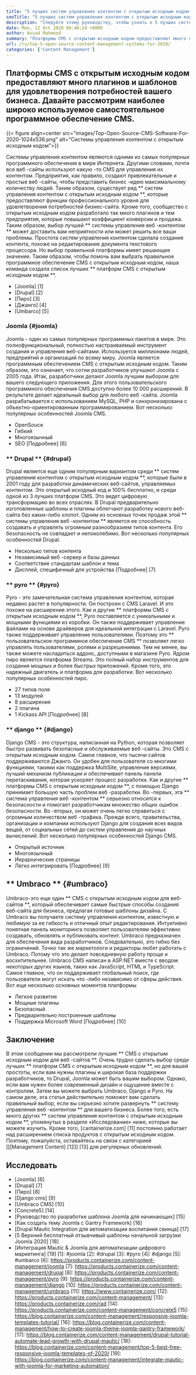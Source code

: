 ```yaml
---
title: "5 лучших систем управления контентом с открытым исходным кодом на 2020 год" 
seoTitle: "5 лучших систем управления контентом с открытым исходным кодом на 2020 год" 
description: "Следуйте этому руководству, чтобы узнать о 5 лучших системах управления контентом с открытым исходным кодом, которые используются для управления веб-контентом с полным управлением и прозрачностью." 
date: Mon, 12 Oct 2020 09:46:24 +0000
author: Assad Mahmood
summary: "Платформы CMS с открытым исходным кодом предоставляют много плагинов и шаблонов для удовлетворения потребностей вашего бизнеса. Давайте рассмотрим наиболее широко используемое самостоятельное программное обеспечение CMS." 
url: /ru/top-5-open-source-content-management-systems-for-2020/
categories: ['Content Management']
---
```


## Платформы CMS с открытым исходным кодом предоставляют много плагинов и шаблонов для удовлетворения потребностей вашего бизнеса. Давайте рассмотрим наиболее широко используемое самостоятельное программное обеспечение CMS.

{{< figure align=center src="images/Top-Open-Source-CMS-Software-For-2020-1024x536.png" alt="Системы управления контентом с открытым исходным кодом">}}

Системы управления контентом являются одними из самых популярных программного обеспечения в мире Интернета. Другими словами, почти все веб -сайты используют какую -то CMS для управления их контентом. Предприятия, как правило, создают привлекательные и простые веб -сайты, чтобы представить бизнес -идею максимальному количеству людей. Таким образом, существует ряд ** систем управления контентом с открытым исходным кодом **, которые предоставляют функции профессионального уровня для удовлетворения потребностей бизнес-сайта. Кроме того, сообщество с открытым исходным кодом разработало так много плагинов и тем предприятия, которые повышают коэффициент конверсии и продажа. Таким образом, выбор лучшей ** системы управления веб -контентом ** может доставить вам неприятности или может решить все ваши проблемы.
Простота систем управления контентом сделала создание контента, похоже на редактирование документа текстового процессора. Но выбор правильной платформы имеет решающее значение. Таким образом, чтобы помочь вам выбрать правильное программное обеспечение CMS с открытым исходным кодом, наша команда создала список лучших ** платформ CMS с открытым исходным кодом **.
  * [Joomla] [1]
  * [Drupal] [2]
  * [Пиро] [3]
  * [Джанго] [4]
  * [Umbarco] [5]

### Joomla {#joomla}
Joomla - один из самых популярных программных пакетов в мире. Это полнофункциональный, полностью настраиваемый инструмент создания и управления веб-сайтами. Используется миллионами людей, предприятий и организаций по всему миру.
Joomla является программным обеспечением CMS с открытым исходным кодом. Таким образом, это означает, что сотни разработчиков улучшают Joomla с 2005 года. Итак, разработчики делают Joomla лучшим выбором для вашего следующего приложения. Для этого пользовательского программного обеспечения CMS доступно более 10 000 расширений. В результате делает идеальный выбор для любого веб -сайта. Joomla разрабатывается с использованием MySQL, PHP и синхронизирована с объектно-ориентированным программированием.
Вот несколько популярных особенностей Joomla CMS.
  * OpenSouce
  * Гибкий
  * Многоязычный
  * SEO
    [Подробнее] [6]

### ** Drupal ** {#drupal}
Drupal является еще одним популярным вариантом среди ** систем управления контентом с открытым исходным кодом **, которые были в 2001 году для разработки динамических веб-сайтов, управляемых контентом. Это открытый исходный код и 100% бесплатно, и среди одной из 3 лучших платформ CMS. Это ведет цифровую трансформацию во всех отраслях.
В Drupal предварительно изготовленные шаблоны и плагины облегчают разработку нового веб-сайта без каких-либо хлопот. Одним из основных точек продаж этой ** системы управления веб -контентом ** является ее способность создавать и управлять огромным разнообразием типов контента. Его безопасность не совпадает и непоколебимо.
Вот несколько популярных особенностей Drupal.
  * Несколько типов контента
  * Независимый веб -сервер и базы данных
  * Соответствие стандартам шаблон и тема
  * Дисплей, специфичный для устройства
    [Подробнее] [7]

### ** pyro ** {#pyro}
Pyro - это замечательная система управления контентом, которая недавно растет в популярности. Он построен с CMS Laravel. И это похоже на расширение этого. Как и другие ** платформы CMS с открытым исходным кодом **, Pyro поставляется с уникальными и мощными функциями из коробки. Он также поддерживает управление файлами на основе драйверов для идеальной интеграции с Laravel.
Pyro также поддерживает управление пользователями. Поэтому это ** пользовательское программное обеспечение CMS ** позволяет легко управлять пользователями, ролями и разрешениями. Тем не менее, вы также можете насладиться аддонс, доступными в магазине Pyro.
Ядром пиро является платформа Streams. Это полный набор инструментов для создания мощных и более быстрых приложений. Кроме того, это надежный двигатель и платформа для разработки.
Вот несколько популярных особенностей пиро.
  * 27 типов поля
  * 13 модулей
  * 8 расширения
  * 2 плагина
  * 1 Kickass API
    [Подробнее] [8]

### ** django ** {#django}
Django CMS - это структура, написанная на Python, которая позволяет быстро развивать безопасные и обслуживаемые веб -сайты. Это CMS с открытым исходным кодом. Самое главное, что тысячи сайтов поддерживаются Джанго. Он удобен для пользователя со многими функциями, такими как поддержка MultiSite, управление версиями, лучший механизм публикации и обеспечивает панель панели перетаскивания, которая ускоряет процесс разработки.
Как и другие ** платформы CMS с открытым исходным кодом **, с помощью Django принимает большую часть проблем веб -разработки. Во -первых, эта ** система управления веб -контентом ** серьезно относится к безопасности и помогает разработчикам множество общих ошибок безопасности. Во -вторых, он может очень легко справиться с огромным количеством веб -трафика. Прежде всего, правительства, организации и компании используют Django для создания всех видов вещей, от социальных сетей до систем управления до научных вычислений.
Вот несколько популярных особенностей Django CMS.
  * Открытый источник
  * Многоязычный
  * Иерархические страницы
  * Легко интегрировать
    [Подробнее] [9]

## ** Umbraco ** {#umbraco}
Umbraco-это еще один ** CMS с открытым исходным кодом для веб-сайтов **, который обеспечивает самые быстрые способы создания веб-сайта для бизнеса, предлагая готовые шаблоны дизайна. С Umbraco вы получаете систему управления контентом, известную и любимую за ее гибкость и отличный опыт редактирования. Интуитивно понятная панель мониторинга позволяет пользователям эффективно создавать, обновлять и публиковать контент.
Umbraco предназначен для обеспечения вида разработчиков. Следовательно, это гибко без ограничений. Точно так же маркетологи и редакторы любят работать с Umbraco. Потому что это делает повседневную работу проще и восхитительнее.
Umbraco CMS написан в ASP.NET вместе с вводом некоторых других языков, таких как JavaScript, HTML и TypeScript. Самое главное, что он поддерживает глобальный поиск, где пользователи могут искать что -либо независимо от сферы действия.
Вот еще несколько основных моментов платформы
  * Легкое развитие
  * Мощные плагины
  * Безопасный
  * Предварительно построенные шаблоны
  * Поддержка Microsoft Word
    [Подробнее] [10]

## Заключение
В этом сообщении мы рассмотрели лучшие ** CMS с открытым исходным кодом для веб -сайтов **. Очень трудно сделать выбор среди лучших ** платформ CMS с открытым исходным кодом **, но для вашей простоты, если вам нужны плагины и широкая база поддержки разработчиков, то Drupal, Joomla может быть вашим выбором. Однако, если вам нужен более современный дизайн и ощущение вместе с контролем. Затем вы можете выбрать Umbraco, Django и Pyro. На самом деле, эта статья действительно поможет вам сделать правильный выбор, если вы серьезно хотите развернуть ** систему управления веб -контентом ** для вашего бизнеса. Более того, есть много других ** систем управления контентом с открытым исходным кодом **, упомянутых в разделе «Исследование» ниже, которые вы можете изучить.
Кроме того, [cantainerize.com] [11] постоянно работает над расширением списка продуктов с открытым исходным кодом. Поэтому, пожалуйста, оставайтесь на связи с категорией [[[Management Content] [12]] [13] для регулярных обновлений.

## Исследовать
  * [Joomla] [6]
  * [Drupal] [7]
  * [Пиро] [8]
  * [Django cms] [9]
  * [Umbraco CMS] [10]
  * [Concrete5] [14]
  * [Руководство по разработке шаблона Joomla для начинающих] [15]
  * [Как создать тему Joomla с Gantry Framework] [16]
  * [Drupal Mautic Integration для автоматизации воспитания свинца] [17]
  * [5 Верхний бесплатный отзывчивый шаблоны начальной загрузки Joomla 2020] [18]
  * [Интеграция Mautic & Joomla для автоматизации цифрового маркетинга] [19]
[1]: #joomla
[2]: #drupal
[3]: #pyro
[4]: #django
[5]: #umbarco
[6]: https://products.containerize.com/content-management/joomla
[7]: https://products.containerize.com/content-management/drupal
[8]: https://products.containerize.com/content-management/pyro
[9]: https://products.containerize.com/content-management/django
[10]: https://products.containerize.com/content-management/umbraco
[11]: https://www.containerize.com/
[12]: https://products.containerize.com/content-management/
[13]: https://products.containerize.com/rad
[14]: https://products.containerize.com/content-management/concrete5
[15]: https://blog.containerize.com/content-management/responsive-joomla-templates-tutorial/
[16]: https://blog.containerize.com/content-management/how-to-create-joomla-theme-joomla-gantry-framework/
[17]: https://blog.containerize.com/content-management/drupal-tutorial-automate-lead-growth-with-drupal-mautic/
[18]: https://blog.containerize.com/content-management/top-5-best-free-responsive-joomla-templates-of-2020/
[19]: https://blog.containerize.com/content-management/integrate-mautic-with-joomla-for-marketing-automation/
